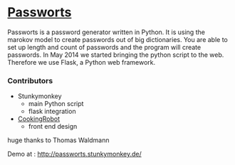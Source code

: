 <a href="http://passworts.stunkymonkey.de/">Passworts</a>
============

Passworts is a password generator written in Python. It is using the marokov model to create passwords out of big dictionaries. You are able to set up length and count of passwords and the program will create passwords.
In May 2014 we started bringing the python script to the web. Therefore we use Flask, a Python web framework.

### Contributors
+ Stunkymonkey
	+ main Python script
	+ flask integration
+ <a href="http://cookingrobot.de">CookingRobot</a>
	+ front end design

huge thanks to Thomas Waldmann


Demo at : http://passworts.stunkymonkey.de/
